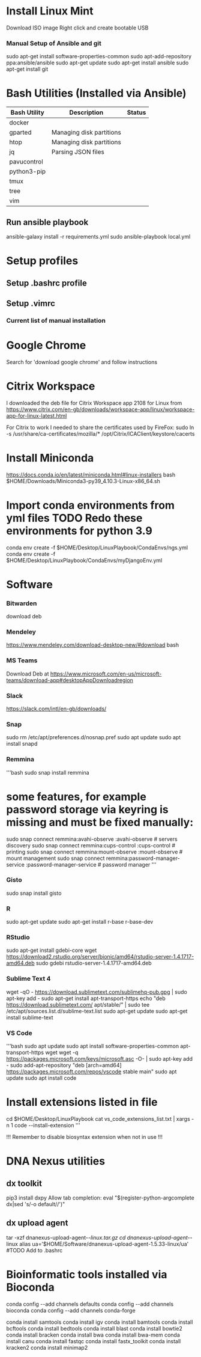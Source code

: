 # Install Linux Mint
Download ISO image
Right click and create bootable USB

### Manual Setup of Ansible and git

sudo apt-get install software-properties-common
sudo apt-add-repository ppa:ansible/ansible
sudo apt-get update
sudo apt-get install ansible
sudo apt-get install git

# Bash Utilities (Installed via Ansible)

| Bash Utility | Description | Status |
|--------------|-------------|--------|
| docker       |             |        |
| gparted      | Managing disk partitions            |        |
| htop      | Managing disk partitions            |        |
| jq           | Parsing JSON files            |        |
| pavucontrol  |             |        |
| python3-pip  |             |        |
| tmux         |             |        |
| tree         |             |        |
| vim        |             |        |


## Run ansible playbook
ansible-galaxy install -r requirements.yml
sudo ansible-playbook local.yml

# Setup profiles

## Setup .bashrc profile

## Setup .vimrc

### Current list of manual installation

# Google Chrome
Search for 'download google chrome' and follow instructions

# Citrix Workspace
I downloaded the deb file for Citrix Workspace app 2108 for Linux from https://www.citrix.com/en-gb/downloads/workspace-app/linux/workspace-app-for-linux-latest.html 

For Citrix to work I needed to share the certificates used by FireFox:
sudo ln -s /usr/share/ca-certificates/mozilla/* /opt/Citrix/ICAClient/keystore/cacerts

# Install Miniconda
https://docs.conda.io/en/latest/miniconda.html#linux-installers
bash $HOME/Downloads/Miniconda3-py39_4.10.3-Linux-x86_64.sh
# Import conda environments from yml files TODO Redo these environments for python 3.9
conda env create -f $HOME/Desktop/LinuxPlaybook/CondaEnvs/ngs.yml
conda env create -f $HOME/Desktop/LinuxPlaybook/CondaEnvs/myDjangoEnv.yml

# Software

### Bitwarden
download deb

### Mendeley
https://www.mendeley.com/download-desktop-new/#download
bash 
### MS Teams
Download Deb at https://www.microsoft.com/en-us/microsoft-teams/download-app#desktopAppDownloadregion

### Slack
https://slack.com/intl/en-gb/downloads/

### Snap
sudo rm /etc/apt/preferences.d/nosnap.pref
sudo apt update
sudo apt install snapd

### Remmina
'''bash
sudo snap install remmina
# some features, for example password storage via keyring is missing and must be fixed manually:
sudo snap connect remmina:avahi-observe :avahi-observe # servers discovery
sudo snap connect remmina:cups-control :cups-control # printing
sudo snap connect remmina:mount-observe :mount-observe # mount management
sudo snap connect remmina:password-manager-service :password-manager-service # password manager
'''

### Gisto
sudo snap install gisto

### R
sudo apt-get update
sudo apt-get install r-base r-base-dev

### RStudio
sudo apt-get install gdebi-core
wget https://download2.rstudio.org/server/bionic/amd64/rstudio-server-1.4.1717-amd64.deb
sudo gdebi rstudio-server-1.4.1717-amd64.deb

### Sublime Text 4
wget -qO - https://download.sublimetext.com/sublimehq-pub.gpg | sudo apt-key add -
sudo apt-get install apt-transport-https
echo "deb https://download.sublimetext.com/ apt/stable/" | sudo tee /etc/apt/sources.list.d/sublime-text.list
sudo apt-get update
sudo apt-get install sublime-text

### VS Code
'''bash
sudo apt update
sudo apt install software-properties-common apt-transport-https wget
wget -q https://packages.microsoft.com/keys/microsoft.asc -O- | sudo apt-key add -
sudo add-apt-repository "deb [arch=amd64] https://packages.microsoft.com/repos/vscode stable main"
sudo apt update
sudo apt install code

# Install extensions listed in file
cd $HOME/Desktop/LinuxPlaybook
cat vs_code_extensions_list.txt | xargs -n 1 code --install-extension
'''

!!! Remember to disable biosyntax extension when not in use !!!

# DNA Nexus utilities

## dx toolkit
pip3 install dxpy
Allow tab completion:
eval "$(register-python-argcomplete dx|sed 's/-o default//')"

## dx upload agent
tar -xzf dnanexus-upload-agent-*-linux.tar.gz
cd dnanexus-upload-agent-*-linux
alias ua='$HOME/Software/dnanexus-upload-agent-1.5.33-linux/ua' #TODO Add to .bashrc

# Bioinformatic tools installed via Bioconda
conda config --add channels defaults
conda config --add channels bioconda
conda config --add channels conda-forge

conda install samtools
conda install igv
conda install bamtools
conda install bcftools
conda install bedtools
conda install blast
conda install bowtie2
conda install bracken
conda install bwa
conda install bwa-mem
conda install canu
conda install fastqc
conda install fastx_toolkit
conda install kracken2
conda install minimap2


